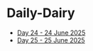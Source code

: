 # Daily-Dairy
- [Day 24 - 24 June 2025](./2025-06-24-day-24.html)
- [Day 25 - 25 June 2025](./2025-06-25-day-25.html)

